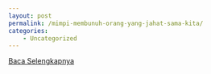 ```yaml
---
layout: post
permalink: /mimpi-membunuh-orang-yang-jahat-sama-kita/
categories:
    - Uncategorized
---
```


[Baca Selengkapnya](/08)